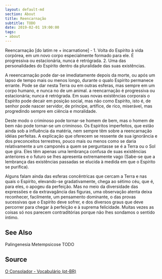 ```yaml
---
layout: default-md
section: About
title: Reencarnação
subtitle: TODO
date: 2019-02-01 19:00:00
tags:
- about
---
```


Reencarnação [do latim re + incarnatione] - 1. Volta do Espírito à vida corpórea, em um novo corpo especialmente formado para ele. É progressiva ou estacionária, nunca é retrógrada. 2. Uma das personalidades do Espírito dentro da pluralidade das suas existências.

A reeencarnação pode dar-se imediatamente depois da morte, ou após um lapso de tempo mais ou menos longo, durante o qualo Espírito permanece errante. Pode se dar nesta Terra ou em outras esferas, mas sempre em um corpo humano, e nunca no de um animal. a reencarnação é progressiva ou estacionária; nunca é retrógrada. Em suas novas existências corporais o Espírito pode decair em posição social, mas não como Espírito, isto é, de senhor pode nascer servidor, de príncipe, artífice, de rico, miserável, mas progredindo sempre em ciência e moralidade.

Deste modo o criminoso pode tornar-se homem de bem, mas o homem de bem não pode tornar-se um criminoso. Os Espíritos imperfeitos, que estão ainda sob a influência da matéria, nem sempre têm sobre a reencarnação idéias perfeitas. A explicação que oferecem se ressente de sua ignorância e dos preconceitos terrestres, pouco mais ou menos como se daria relativamente a um camponês a quem se perguntasse se é a Terra ou o Sol que gira. Eles têm apenas uma lembrança confusa de suas existências anteriores e o futuro se lhes apresenta extremamente vago (Sabe-se que a lembrança das existências passadas se elucida à medida em que o Espírito se purifica).

Alguns falam ainda das esferas concêntricas que cercam a Terra e nas quais o Espírito, elevando-se gradativamente, chega ao sétimo céu, que é, para eles, o apogeu da perfeição. Mas no meio da diversidade das expressões e da extravagância das figuras, uma observação atenta deixa reconhecer, facilmente, um pensamento dominante, o das provas sucessivas que o Espírito deve sofrer, e dos diversos graus que deve percorrer para chegar à perfeição e à suprema felicidade. Muitas vezes as coisas só nos parecem contraditórias porque não lhes sondamos o sentido íntimo. 

## See Also
Palingenesia
Metempsicose
TODO

## Source
[O Consolador - Vocabulário (pt-BR)](http://www.oconsolador.com.br/linkfixo/vocabulario/principal.html)
